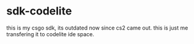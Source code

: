 # sdk-codelite

this is my csgo sdk, its outdated now since cs2 came out.
this is just me transfering it to codelite ide space.
